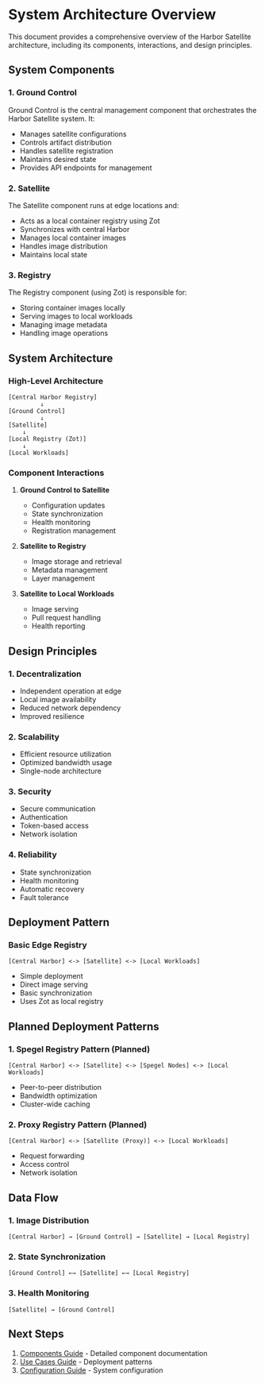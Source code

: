 # System Architecture Overview

This document provides a comprehensive overview of the Harbor Satellite architecture, including its components, interactions, and design principles.

## System Components

### 1. Ground Control

Ground Control is the central management component that orchestrates the Harbor Satellite system. It:

- Manages satellite configurations
- Controls artifact distribution
- Handles satellite registration
- Maintains desired state
- Provides API endpoints for management

### 2. Satellite

The Satellite component runs at edge locations and:

- Acts as a local container registry using Zot
- Synchronizes with central Harbor
- Manages local container images
- Handles image distribution
- Maintains local state

### 3. Registry

The Registry component (using Zot) is responsible for:

- Storing container images locally
- Serving images to local workloads
- Managing image metadata
- Handling image operations

## System Architecture

### High-Level Architecture

```
[Central Harbor Registry]
         ↓
[Ground Control]
         ↓
[Satellite]
    ↓
[Local Registry (Zot)]
    ↓
[Local Workloads]
```

### Component Interactions

1. **Ground Control to Satellite**
   - Configuration updates
   - State synchronization
   - Health monitoring
   - Registration management

2. **Satellite to Registry**
   - Image storage and retrieval
   - Metadata management
   - Layer management

3. **Satellite to Local Workloads**
   - Image serving
   - Pull request handling
   - Health reporting

## Design Principles

### 1. Decentralization
- Independent operation at edge
- Local image availability
- Reduced network dependency
- Improved resilience

### 2. Scalability
- Efficient resource utilization
- Optimized bandwidth usage
- Single-node architecture

### 3. Security
- Secure communication
- Authentication
- Token-based access
- Network isolation

### 4. Reliability
- State synchronization
- Health monitoring
- Automatic recovery
- Fault tolerance

## Deployment Pattern

### Basic Edge Registry
```
[Central Harbor] <-> [Satellite] <-> [Local Workloads]
```
- Simple deployment
- Direct image serving
- Basic synchronization
- Uses Zot as local registry

## Planned Deployment Patterns

### 1. Spegel Registry Pattern (Planned)
```
[Central Harbor] <-> [Satellite] <-> [Spegel Nodes] <-> [Local Workloads]
```
- Peer-to-peer distribution
- Bandwidth optimization
- Cluster-wide caching

### 2. Proxy Registry Pattern (Planned)
```
[Central Harbor] <-> [Satellite (Proxy)] <-> [Local Workloads]
```
- Request forwarding
- Access control
- Network isolation

## Data Flow

### 1. Image Distribution
```
[Central Harbor] → [Ground Control] → [Satellite] → [Local Registry]
```

### 2. State Synchronization
```
[Ground Control] ←→ [Satellite] ←→ [Local Registry]
```

### 3. Health Monitoring
```
[Satellite] → [Ground Control]
```

## Next Steps

1. [Components Guide](components.md) - Detailed component documentation
2. [Use Cases Guide](use-cases.md) - Deployment patterns
3. [Configuration Guide](../user-guide/configuration.md) - System configuration